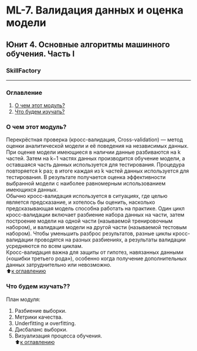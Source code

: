 # ML-7. Валидация данных и оценка модели 
## Юнит 4. Основные алгоритмы машинного обучения. Часть I
### SkillFactory
---
### Оглавление  
1. [О чем этот модуль?](https://github.com/alex-sokolov2011/my_study/blob/master/SkillFactory/DST_10/unit_4/ML_7_Валидация_данных_и_оценка_модели/README.md#О-чем-этот-модуль)  
2. [Что будем изучать?](https://github.com/alex-sokolov2011/my_study/blob/master/SkillFactory/DST_10/unit_4/ML_7_Валидация_данных_и_оценка_модели/README.md#Что-будем-изучать)  


### О чем этот модуль?
Перекрёстная проверка (кросс-валидация, Cross-validation) — метод оценки аналитической модели и её поведения на независимых данных. При оценке модели имеющиеся в наличии данные разбиваются на k частей. Затем на k−1 частях данных производится обучение модели, а оставшаяся часть данных используется для тестирования. Процедура повторяется k раз; в итоге каждая из k частей данных используется для тестирования. В результате получается оценка эффективности выбранной модели с наиболее равномерным использованием имеющихся данных.  
Обычно кросс-валидация используется в ситуациях, где целью является предсказание, и хотелось бы оценить, насколько предсказывающая модель способна работать на практике. Один цикл кросс-валидации включает разбиение набора данных на части, затем построение модели на одной части (называемой тренировочным набором), и валидация модели на другой части (называемой тестовым набором). Чтобы уменьшить разброс результатов, разные циклы кросс-валидации проводятся на разных разбиениях, а результаты валидации усредняются по всем циклам.  
Кросс-валидация важна для защиты от гипотез, навязанных данными («ошибки третьего рода»), особенно когда получение дополнительных данных затруднительно или невозможно.  
:arrow_up:[к оглавлению](https://github.com/alex-sokolov2011/my_study/blob/master/SkillFactory/DST_10/unit_4/ML_7_Валидация_данных_и_оценка_модели/README.md#Оглавление)  


### Что будем изучать??
План модуля:

1. Разбиение выборки.  
1. Метрики качества.  
1. Underfitting и overfitting.  
1. Дисбаланс выборки.  
1. Визуализация процесса обучения.  
:arrow_up:[к оглавлению](https://github.com/alex-sokolov2011/my_study/blob/master/SkillFactory/DST_10/unit_4/ML_7_Валидация_данных_и_оценка_модели/README.md#Оглавление)  
